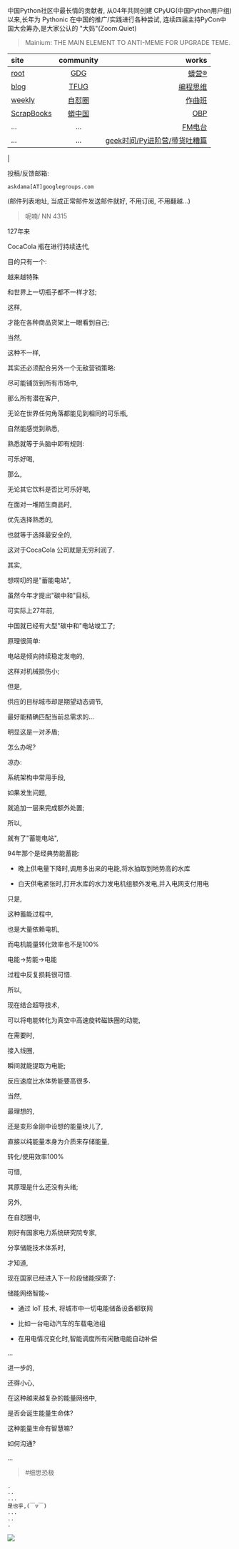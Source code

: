 中国Python社区中最长情的贡献者, 从04年共同创建 CPyUG(中国Python用户组)以来,长年为 Pythonic 在中国的推广/实践进行各种尝试, 连续四届主持PyCon中国大会筹办,是大家公认的 "大妈"(Zoom.Quiet)

> Mainium: THE MAIN ELEMENT TO ANTI-MEME FOR UPGRADE TEME.

| site | community | works |
| :-----| :----: | ----: |
| [root](http://zoomquiet.io/) | [GDG](https://blog.zhgdg.org/) | [蟒营®](https://doc.101.camp/) |
| [blog](https://blog.zoomquiet.io/pages/zoomquiet.html) | [TFUG](http://zh.tfug.world/) | [编程思维](https://py.101.camp/) |
| [weekly](http://weekly.pychina.org/) | [自怼圈](https://du.101.camp/) | [作曲班](https://mu.101.camp/) |
| [ScrapBooks](https://zoomquiet.io/collection.html) | [蟒中国](https://pychina.org/) | [OBP](https://zoomquiet.io/obp/index.html) |
| ... | ... | [FM电台](https://fm.101.camp/) |
| ... | ... | [geek时间/Py进阶营/带货吐糟篇](https://fm.101.camp/2020/geek2py-dama.html) 
 |


投稿/反馈邮箱:

    askdama[AT]googlegroups.com

(邮件列表地址, 
当成正常邮件发送邮件就好, 不用订阅, 不用翻越...)


> ​呢喃/ NN 4315

127年来

CocaCola 瓶在进行持续迭代,

目的只有一个:

越来越特殊

和世界上一切瓶子都不一样才怼;

这样,

才能在各种商品货架上一眼看到自己;

当然,

这种不一样,

其实还必须配合另外一个无敌营销策略:

尽可能铺货到所有市场中,

那么所有潜在客户,

无论在世界任何角落都能见到相同的可乐瓶,

自然能感觉到熟悉,

熟悉就等于头脑中即有规则:

可乐好喝,

那么,

无论其它饮料是否比可乐好喝,

在面对一堆陌生商品时,

优先选择熟悉的,

也就等于选择最安全的,

这对于CocaCola 公司就是无穷利润了.



其实,

想唠叨的是"蓄能电站",

虽然今年才提出"碳中和"目标,

可实际上27年前,

中国就已经有大型"碳中和"电站竣工了;

原理很简单:

电站是倾向持续稳定发电的,

这样对机械损伤小;

但是,

供应的目标城市却是期望动态调节,

最好能精确匹配当前总需求的...

明显这是一对矛盾;

怎么办呢?

凉办:

系统架构中常用手段,

如果发生问题,

就追加一层来完成额外处置;

所以,

就有了"蓄能电站",

94年那个是经典势能蓄能:

- 晚上供电量下降时,调用多出来的电能,将水抽取到地势高的水库

- 白天供电紧张时,打开水库的水力发电机组额外发电,并入电网支付用电

只是,

这种蓄能过程中,

也是大量依赖电机,

而电机能量转化效率也不是100%

电能->势能->电能

过程中反复损耗很可惜.

所以,

现在结合超导技术,

可以将电能转化为真空中高速旋转磁铁圈的动能,

在需要时,

接入线圈,

瞬间就能提取为电能;

反应速度比水体势能要高很多.

当然,

最理想的,

还是变形金刚中设想的能量块儿了,

直接以纯能量本身为介质来存储能量,

转化/使用效率100%

可惜,

其原理是什么还没有头绪;



另外,

在自怼圈中,

刚好有国家电力系统研究院专家,

分享储能技术体系时,

才知道,

现在国家已经进入下一阶段储能探索了:

储能网络智能~

- 通过 IoT 技术, 将城市中一切电能储备设备都联网

- 比如一台电动汽车的车载电池组

- 在用电情况变化时,智能调度所有闲散电能自动补偿

...

进一步的,

还得小心,

在这种越来越复杂的能量网络中,

是否会诞生能量生命体?

这种能量生命有智慧嘛?

如何沟通?

...



> #细思恐极




    .
    ..
    ...
    是也乎,(￣▽￣)
    ...
    ..
    .




![](http://ydlj.zoomquiet.top/ipic/2021-03-12-zq42-today-card-2103.012.jpeg)
